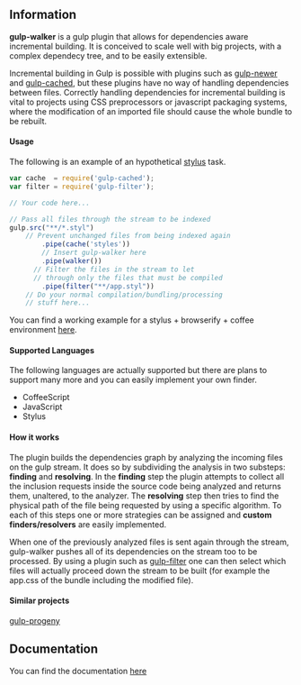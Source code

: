 ## Information
**gulp-walker** is a gulp plugin that allows for dependencies aware incremental building.
It is conceived to scale well with big projects, with a complex dependecy tree, and to be easily extensible.

Incremental building in Gulp is possible with plugins such as [gulp-newer](https://github.com/tschaub/gulp-newer) and [gulp-cached](https://github.com/wearefractal/gulp-cached), but these plugins have no way of handling dependencies between files. Correctly handling dependencies for incremental building is vital to projects using CSS preprocessors or javascript packaging systems, where the modification of an imported file should cause the whole bundle to be rebuilt.

#### Usage

The following is an example of an hypothetical [stylus](https://learnboost.github.io/stylus/) task.

```javascript
var cache  = require('gulp-cached');
var filter = require('gulp-filter');

// Your code here...

// Pass all files through the stream to be indexed
gulp.src("**/*.styl")
    // Prevent unchanged files from being indexed again
		.pipe(cache('styles'))
		// Insert gulp-walker here
		.pipe(walker())
	  // Filter the files in the stream to let
	  // through only the files that must be compiled
		.pipe(filter("**/app.styl"))
    // Do your normal compilation/bundling/processing
    // stuff here...
```
You can find a working example for a stylus + browserify + coffee environment [here](https://github.com/daniele-rapagnani/gulp-walker/blob/master/example/gulpfile.js).

#### Supported Languages
The following languages are actually supported but there are plans to support many more and you can easily implement your own finder.

* CoffeeScript
* JavaScript
* Stylus

#### How it works
The plugin builds the dependencies graph by analyzing the incoming files on the gulp stream. It does so by subdividing the analysis in two substeps: **finding** and **resolving**. In the **finding** step the plugin attempts to collect all the inclusion requests inside the source code being analyzed and returns them, unaltered, to the analyzer. The **resolving** step then tries to find the physical path of the file being requested by using a specific algorithm. To each of this steps one or more strategies can be assigned and **custom finders/resolvers** are easily implemented.

When one of the previously analyzed files is sent again through the stream, gulp-walker pushes all of its dependencies on the stream too to be processed. By using a plugin such as [gulp-filter](https://github.com/sindresorhus/gulp-filter) one can then select which files will actually proceed down the stream to be built (for example the app.css of the bundle including the modified file).

#### Similar projects
[gulp-progeny](https://github.com/HerringtonDarkholme/gulp-progeny)

## Documentation
You can find the documentation [here](https://github.com/daniele-rapagnani/gulp-walker/blob/master/docs/api.md)
